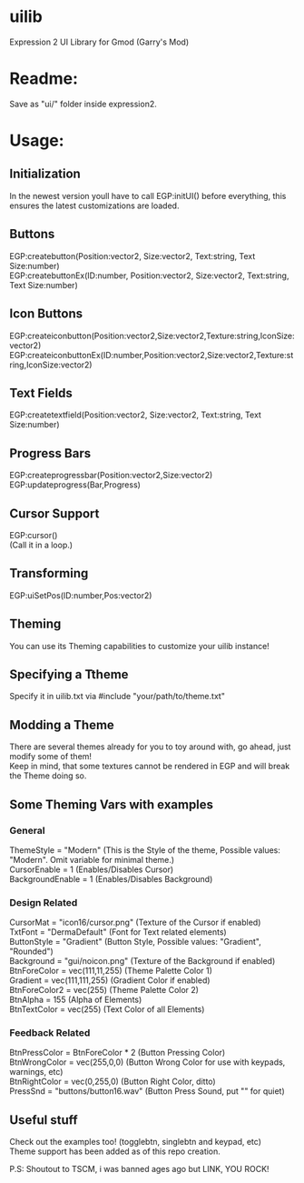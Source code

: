 # uilib
Expression 2 UI Library for Gmod (Garry's Mod)

# Readme:
Save as "ui/" folder inside expression2.
  
  
# Usage:
## Initialization
In the newest version youll have to call EGP:initUI() before everything, this ensures the latest customizations are loaded.  
## Buttons  
EGP:createbutton(Position:vector2, Size:vector2, Text:string, Text Size:number)  
EGP:createbuttonEx(ID:number, Position:vector2, Size:vector2, Text:string, Text Size:number)  
## Icon Buttons  
EGP:createiconbutton(Position:vector2,Size:vector2,Texture:string,IconSize:vector2)  
EGP:createiconbuttonEx(ID:number,Position:vector2,Size:vector2,Texture:string,IconSize:vector2)  
## Text Fields  
EGP:createtextfield(Position:vector2, Size:vector2, Text:string, Text Size:number)  
## Progress Bars  
EGP:createprogressbar(Position:vector2,Size:vector2)  
EGP:updateprogress(Bar,Progress)  
## Cursor Support  
EGP:cursor()  
(Call it in a loop.)  
## Transforming
EGP:uiSetPos(ID:number,Pos:vector2)  
  
## Theming  
You can use its Theming capabilities to customize your uilib instance!  
## Specifying a Ttheme  
Specify it in uilib.txt via #include "your/path/to/theme.txt"  
## Modding a Theme
There are several themes already for you to toy around with, go ahead, just modify some of them!  
Keep in mind, that some textures cannot be rendered in EGP and will break the Theme doing so.  

## Some Theming Vars with examples
### General
ThemeStyle = "Modern" (This is the Style of the theme, Possible values: "Modern". Omit variable for minimal theme.)  
CursorEnable = 1 (Enables/Disables Cursor)  
BackgroundEnable = 1 (Enables/Disables Background)  
### Design Related
CursorMat = "icon16/cursor.png" (Texture of the Cursor if enabled)  
TxtFont = "DermaDefault" (Font for Text related elements)  
ButtonStyle = "Gradient" (Button Style, Possible values: "Gradient", "Rounded")  
Background = "gui/noicon.png" (Texture of the Background if enabled)  
BtnForeColor = vec(111,11,255) (Theme Palette Color 1)  
Gradient = vec(111,111,255) (Gradient Color if enabled)  
BtnForeColor2 = vec(255) (Theme Palette Color 2)  
BtnAlpha = 155 (Alpha of Elements)  
BtnTextColor = vec(255) (Text Color of all Elements)  
### Feedback Related
BtnPressColor = BtnForeColor * 2 (Button Pressing Color)  
BtnWrongColor = vec(255,0,0) (Button Wrong Color for use with keypads, warnings, etc)  
BtnRightColor = vec(0,255,0) (Button Right Color, ditto)  
PressSnd = "buttons/button16.wav" (Button Press Sound, put "" for quiet)  
  
  
## Useful stuff
Check out the examples too! (togglebtn, singlebtn and keypad, etc)  
Theme support has been added as of this repo creation.  
  
P.S: Shoutout to TSCM, i was banned ages ago but LINK, YOU ROCK!  
